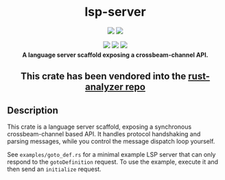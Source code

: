 <div align="center">
  <h1>lsp-server</h1>
  <p style="margin-bottom: 0.5ex;">
    <a href="https://docs.rs/lsp-server"><img src="https://docs.rs/lsp-server/badge.svg" /></a>
    <a href="https://crates.io/crates/lsp-server"><img
        src="https://img.shields.io/crates/v/lsp-server.svg?logo=rust" /></a>
  </p>
  <p style="margin-bottom: 0.5ex;">
    <a href="https://rust-analyzer.github.io/lsp-server"><img
        src="https://img.shields.io/badge/docs-latest-blueviolet?logo=Read-the-docs&logoColor=white" /></a>
    <a href="https://github.com/rust-analyzer/lsp-server/actions"><img
        src="https://github.com/rust-analyzer/lsp-server/workflows/ci/badge.svg" /></a>
    <a href="https://crates.io/crates/lsp-server"><img
        src="https://img.shields.io/librariesio/release/cargo/lsp-server.svg?logo=rust" /></a>
  </p>
  <strong>A language server scaffold exposing a crossbeam-channel API.</strong>
  <h2>This crate has been vendored into the <a href="https://github.com/rust-lang/rust-analyzer/tree/master/lib/lsp-server">rust-analyzer repo</a></h2>
</div>

## Description

This crate is a language server scaffold, exposing a synchronous crossbeam-channel based API. It handles protocol handshaking and parsing messages, while you control the message dispatch loop yourself.

See `examples/goto_def.rs` for a minimal example LSP server that can only respond to the `gotoDefinition` request. To use the example, execute it and then send an `initialize` request.
